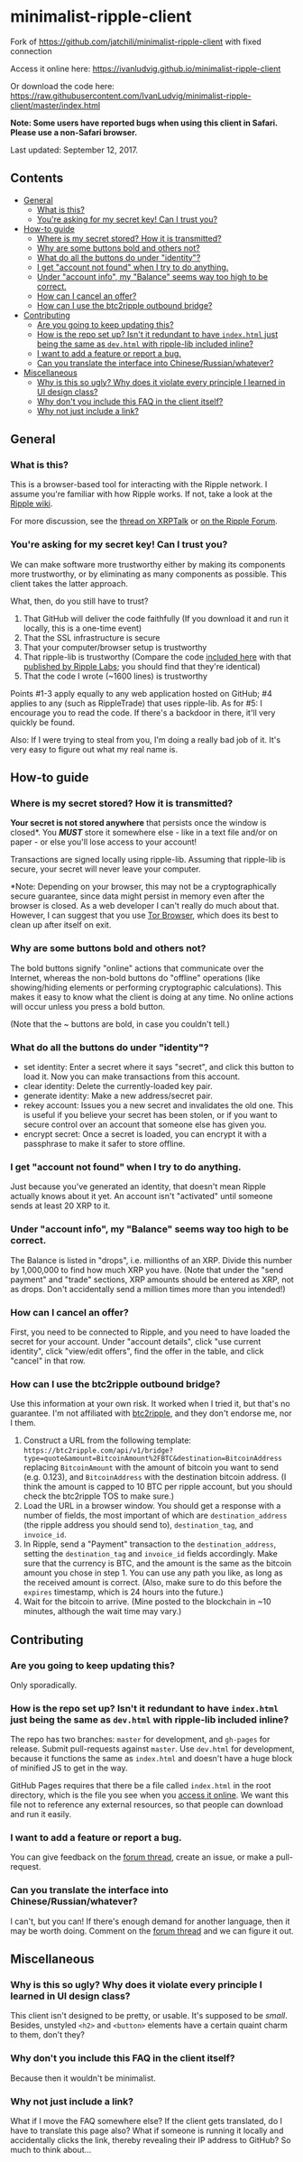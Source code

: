 # minimalist-ripple-client

Fork of https://github.com/jatchili/minimalist-ripple-client with fixed connection

Access it online here: https://ivanludvig.github.io/minimalist-ripple-client

Or download the code here: https://raw.githubusercontent.com/IvanLudvig/minimalist-ripple-client/master/index.html

**Note: Some users have reported bugs when using this client in Safari. Please use a non-Safari browser.**

Last updated: September 12, 2017.


## Contents

- [General](#general)
  - [What is this?](#what-is-this)
  - [You're asking for my secret key! Can I trust you?](#youre-asking-for-my-secret-key-can-i-trust-you)
- [How-to guide](#how-to-guide)
  - [Where is my secret stored? How it is transmitted?](#where-is-my-secret-stored-how-it-is-transmitted)
  - [Why are some buttons bold and others not?](#why-are-some-buttons-bold-and-others-not)
  - [What do all the buttons do under "identity"?](#what-do-all-the-buttons-do-under-identity)
  - [I get "account not found" when I try to do anything.](#i-get-account-not-found-when-i-try-to-do-anything)
  - [Under "account info", my "Balance" seems way too high to be correct.](#under-account-info-my-balance-seems-way-too-high-to-be-correct)
  - [How can I cancel an offer?](#how-can-i-cancel-an-offer)
  - [How can I use the btc2ripple outbound bridge?](#how-can-i-use-the-btc2ripple-outbound-bridge)
- [Contributing](#contributing)
  - [Are you going to keep updating this?](#are-you-going-to-keep-updating-this)
  - [How is the repo set up? Isn't it redundant to have `index.html` just being the same as `dev.html` with ripple-lib included inline?](#how-is-the-repo-set-up-isnt-it-redundant-to-have-indexhtml-just-being-the-same-as-devhtml-with-ripple-lib-included-inline)
  - [I want to add a feature or report a bug.](#i-want-to-add-a-feature-or-report-a-bug)
  - [Can you translate the interface into Chinese/Russian/whatever?](#can-you-translate-the-interface-into-chineserussianwhatever)
- [Miscellaneous](#miscellaneous)
  - [Why is this so ugly? Why does it violate every principle I learned in UI design class?](#why-is-this-so-ugly-why-does-it-violate-every-principle-i-learned-in-ui-design-class)
  - [Why don't you include this FAQ in the client itself?](#why-dont-you-include-this-faq-in-the-client-itself)
  - [Why not just include a link?](#why-not-just-include-a-link)



## General

### What is this?

This is a browser-based tool for interacting with the Ripple network. I assume you're familiar with how Ripple works. If not, take a look at the [Ripple wiki](https://wiki.ripple.com/Main_Page).

For more discussion, see the [thread on XRPTalk](https://xrptalk.org/topic/6792-minimalist-ripple-client/) or [on the Ripple Forum](https://forum.ripple.com/viewtopic.php?f=1&t=10446).


### You're asking for my secret key! Can I trust you?

We can make software more trustworthy either by making its components more trustworthy, or by eliminating as many components as possible. This client takes the latter approach.

What, then, do you still have to trust?

1. That GitHub will deliver the code faithfully (If you download it and run it locally, this is a one-time event)
2. That the SSL infrastructure is secure
3. That your computer/browser setup is trustworthy
4. That ripple-lib is trustworthy (Compare the code [included here](https://github.com/jatchili/minimalist-ripple-client/blob/master/index.html#L194-L205) with that [published by Ripple Labs](https://github.com/ripple/bower-ripple/blob/a734cc8484f7fa0aa97fbe22a23e3e6e68e7f044/ripple-min.js); you should find that they're identical)
5. That the code I wrote (~1600 lines) is trustworthy

Points #1-3 apply equally to any web application hosted on GitHub; #4 applies to any (such as RippleTrade) that uses ripple-lib. As for #5: I encourage you to read the code. If there's a backdoor in there, it'll very quickly be found.

Also: If I were trying to steal from you, I'm doing a really bad job of it. It's very easy to figure out what my real name is.


## How-to guide


### Where is my secret stored? How it is transmitted?

**Your secret is not stored anywhere** that persists once the window is closed\*. You ***MUST*** store it somewhere else - like in a text file and/or on paper - or else you'll lose access to your account!

Transactions are signed locally using ripple-lib. Assuming that ripple-lib is secure, your secret will never leave your computer.

\*Note: Depending on your browser, this may not be a cryptographically secure guarantee, since data might persist in memory even after the browser is closed. As a web developer I can't really do much about that. However, I can suggest that you use [Tor Browser](https://www.torproject.org/download/download), which does its best to clean up after itself on exit.


### Why are some buttons bold and others not?

The bold buttons signify "online" actions that communicate over the Internet, whereas the non-bold buttons do "offline" operations (like showing/hiding elements or performing cryptographic calculations). This makes it easy to know what the client is doing at any time. No online actions will occur unless you press a bold button.

(Note that the ~ buttons are bold, in case you couldn't tell.)


### What do all the buttons do under "identity"?

* set identity: Enter a secret where it says "secret", and click this button to load it. Now you can make transactions from this account.
* clear identity: Delete the currently-loaded key pair.
* generate identity: Make a new address/secret pair.
* rekey account: Issues you a new secret and invalidates the old one. This is useful if you believe your secret has been stolen, or if you want to secure control over an account that someone else has given you.
* encrypt secret: Once a secret is loaded, you can encrypt it with a passphrase to make it safer to store offline.


### I get "account not found" when I try to do anything.

Just because you've generated an identity, that doesn't mean Ripple actually knows about it yet. An account isn't "activated" until someone sends at least 20 XRP to it.


### Under "account info", my "Balance" seems way too high to be correct.

The Balance is listed in "drops", i.e. millionths of an XRP. Divide this number by 1,000,000 to find how much XRP you have. (Note that under the "send payment" and "trade" sections, XRP amounts should be entered as XRP, not as drops. Don't accidentally send a million times more than you intended!)


### How can I cancel an offer?

First, you need to be connected to Ripple, and you need to have loaded the secret for your account. Under "account details", click "use current identity", click "view/edit offers", find the offer in the table, and click "cancel" in that row.


### How can I use the btc2ripple outbound bridge?
 
Use this information at your own risk. It worked when I tried it, but that's no guarantee. I'm not affiliated with [btc2ripple](https://btc2ripple.com/#/), and they don't endorse me, nor I them.
 
1. Construct a URL from the following template: `https://btc2ripple.com/api/v1/bridge?type=quote&amount=BitcoinAmount%2FBTC&destination=BitcoinAddress` replacing `BitcoinAmount` with the amount of bitcoin you want to send (e.g. 0.123), and `BitcoinAddress` with the destination bitcoin address. (I think the amount is capped to 10 BTC per ripple account, but you should check the btc2ripple TOS to make sure.)
2. Load the URL in a browser window. You should get a response with a number of fields, the most important of which are `destination_address` (the ripple address you should send to), `destination_tag`, and `invoice_id`.
3. In Ripple, send a "Payment" transaction to the `destination_address`, setting the `destination_tag` and `invoice_id` fields accordingly. Make sure that the currency is BTC, and the amount is the same as the bitcoin amount you chose in step 1. You can use any path you like, as long as the received amount is correct. (Also, make sure to do this before the `expires` timestamp, which is 24 hours into the future.)
4. Wait for the bitcoin to arrive. (Mine posted to the blockchain in ~10 minutes, although the wait time may vary.)


## Contributing

### Are you going to keep updating this?

Only sporadically.

### How is the repo set up? Isn't it redundant to have `index.html` just being the same as `dev.html` with ripple-lib included inline?

The repo has two branches: `master` for development, and `gh-pages` for release. Submit pull-requests against `master`. Use `dev.html` for development, because it functions the same as `index.html` and doesn't have a huge block of minified JS to get in the way.

GitHub Pages requires that there be a file called `index.html` in the root directory, which is the file you see when you [access it online](https://jatchili.github.io/minimalist-ripple-client). We want this file not to reference any external resources, so that people can download and run it easily.


### I want to add a feature or report a bug.

You can give feedback on the [forum thread](https://xrptalk.org/topic/6792-minimalist-ripple-client/), create an issue, or make a pull-request.


### Can you translate the interface into Chinese/Russian/whatever?

I can't, but you can! If there's enough demand for another language, then it may be worth doing. Comment on the [forum thread](https://xrptalk.org/topic/6792-minimalist-ripple-client/) and we can figure it out.


## Miscellaneous

### Why is this so ugly? Why does it violate every principle I learned in UI design class?

This client isn't designed to be pretty, or usable. It's supposed to be *small*. Besides, unstyled `<h2>` and `<button>` elements have a certain quaint charm to them, don't they?

### Why don't you include this FAQ in the client itself?

Because then it wouldn't be minimalist.

### Why not just include a link?

What if I move the FAQ somewhere else? If the client gets translated, do I have to translate this page also? What if someone is running it locally and accidentally clicks the link, thereby revealing their IP address to GitHub? So much to think about...
